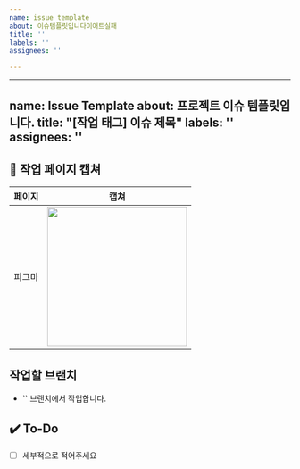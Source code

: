 ```yaml
---
name: issue template
about: 이슈템플릿입니다이어트실패
title: ''
labels: ''
assignees: ''

---
```


---
name: Issue Template
about: 프로젝트 이슈 템플릿입니다.
title: "[작업 태그] 이슈 제목"
labels: ''
assignees: ''
---

## 📝 작업 페이지 캡쳐
|    페이지    |   캡쳐   |
| :-------------: | :----------: |
| 피그마 | <img src = "" width ="250"> 

## 작업할 브랜치
- `` 브랜치에서 작업합니다.

## ✔️ To-Do
- [ ] 세부적으로 적어주세요
